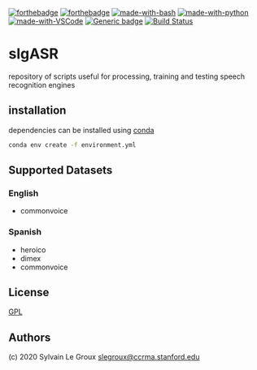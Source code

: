 [![forthebadge](https://forthebadge.com/images/badges/made-with-python.svg)](https://forthebadge.com)
[![forthebadge](https://forthebadge.com/images/badges/built-with-love.svg)](https://forthebadge.com)
[![made-with-bash](https://img.shields.io/badge/Made%20with-Bash-1f425f.svg)](https://www.gnu.org/software/bash/)
[![made-with-python](https://img.shields.io/badge/Made%20with-Python-1f425f.svg)](https://www.python.org/)
[![made-with-VSCode](https://img.shields.io/badge/Made%20with-VSCode-1f425f.svg)](https://code.visualstudio.com/)
[![Generic badge](https://img.shields.io/badge/Made%20for-Kaldi-1f425f.svg)](https://shields.io/)
[![Build Status](https://travis-ci.com/slegroux/slgASR.svg?branch=master)](https://travis-ci.com/slegroux/slgASR)

# slgASR
repository of scripts useful for processing, training and testing speech recognition engines

## installation
dependencies can be installed using [conda](https://docs.conda.io/projects/conda/en/latest/user-guide/install/)
``` bash
conda env create -f environment.yml
```

## Supported Datasets
### English
- commonvoice
### Spanish
- heroico
- dimex
- commonvoice

## License
[GPL](https://www.gnu.org/licenses/gpl-3.0-standalone.html)

## Authors
(c) 2020 Sylvain Le Groux <slegroux@ccrma.stanford.edu>



